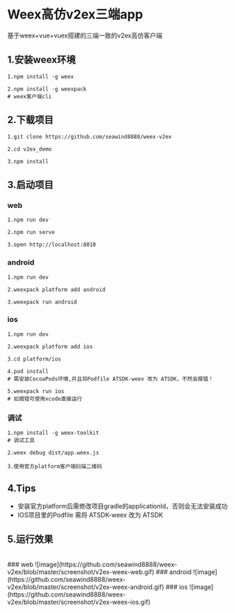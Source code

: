 
# Weex高仿v2ex三端app
基于weex+vue+vuex搭建的三端一致的v2ex高仿客户端

## 1.安装weex环境
```
1.npm install -g weex

2.npm install -g weexpack
# weex客户端cli
```
## 2.下载项目
```
1.git clone https://github.com/seawind8888/weex-v2ex

2.cd v2ex_demo

3.npm install
```
## 3.启动项目

### web
```
1.npm run dev

2.npm run serve

3.open http://localhost:8010
```

### android
```
1.npm run dev

2.weexpack platform add android

3.weexpack run android
```

### ios
```
1.npm run dev

2.weexpack platform add ios

3.cd platform/ios

4.pod install
# 需安装CocoaPods环境,并且将Podfile ATSDK-weex 改为 ATSDK，不然会报错！

5.weexpack run ios
# 如报错可使用xcode直接运行
```

### 调试
```
1.npm install -g weex-toolkit
# 调试工具

2.weex debug dist/app.weex.js

3.使用官方platform客户端扫描二维码
```
## 4.Tips

- 安装官方platform后需修改项目gradle的applicationId，否则会无法安装成功
- IOS项目里的Podfile 需将 ATSDK-weex 改为 ATSDK

## 5.运行效果 
<br/>
### web
 ![image](https://github.com/seawind8888/weex-v2ex/blob/master/screenshot/v2ex-weex-web.gif) 
### android
 ![image](https://github.com/seawind8888/weex-v2ex/blob/master/screenshot/v2ex-weex-android.gif)
### ios
 ![image](https://github.com/seawind8888/weex-v2ex/blob/master/screenshot/v2ex-weex-ios.gif)  


